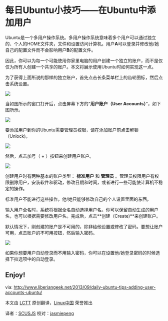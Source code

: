 每日Ubuntu小技巧——在Ubuntu中添加用户
================================================================================

Ubuntu是一个多用户操作系统。多用户操作系统意味着多个用户可以通过独立的、个人的HOME文件夹，文件和设置访问计算机。用户**A**可以登录并修改他/她自己的配置文件而不会影响用户**B**的配置文件。

因此，你可以为每一个可能使用你家里电脑的用户创建一个独立的账户，而不是仅仅为所有人创建一个共享的账户。本文将展示使用Ubuntu时如何实现这一点。

为了获得上面所说的那样的独立账户，首先点击长条菜单栏上的齿轮图标，然后点击系统设置。

![](http://www.liberiangeek.net/wp-content/uploads/2013/09/ubuntulockscreendisable4.png)

当如图所示的窗口打开后，点击屏幕下方的“**用户账户（User Accounts）**”，如下图所示。

![](http://www.liberiangeek.net/wp-content/uploads/2013/09/useraccountsubuntu.png)

要添加用户到你的Ubuntu需要管理员权限，请在添加账户前点击解锁（Unlock)。

![](http://www.liberiangeek.net/wp-content/uploads/2013/09/useraccountsubuntu1.png)

然后，点击加号（ + ）按钮来创建用户账户。

![](http://www.liberiangeek.net/wp-content/uploads/2013/09/useraccountsubuntu2.png)

创建用户时有两种基本的账户类型： **标准用户** 和 **管理员** 。管理员权限用户有权限删除用户，安装软件和驱动，修改日期和时间，或者进行一些可能使计算机不稳定的操作。

标准用户不能进行这些操作。他/她只能够修改自己的个人设置里面的东西。

输入用户全名时，系统将根据全名自动选择用户名。你可以保留自动生成的用户名，也可以根据需要修改用户名。完成后，点击**创建（Create)**来创建账户。

默认情况下，刚创建的账户是不可用的，除非给他设置或修改了密码。要想让账户可用，点击账户的不可用按钮，然后输入密码。

![](http://www.liberiangeek.net/wp-content/uploads/2013/09/useraccountsubuntu3.png)

如果你想要用户自动登录而不用输入密码，你可以在设置他/她登录密码的时候选择下拉选项中的自动登录。

Enjoy!
--------------------------------------------------------------------------------

via: http://www.liberiangeek.net/2013/09/daily-ubuntu-tips-adding-user-accounts-ubuntu/

本文由 [LCTT](https://github.com/LCTT/TranslateProject) 原创翻译，[Linux中国](http://linux.cn/) 荣誉推出

译者：[SCUSJS](https://github.com/scusjs) 校对：[jasmiepeng](https://github.com/jasminepeng)

